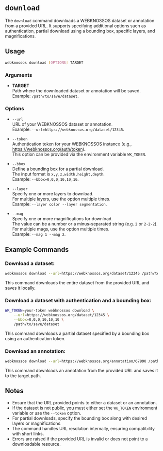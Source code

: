 # `download`

The `download` command downloads a WEBKNOSSOS dataset or annotation from a provided URL. It supports specifying additional options such as authentication, partial download using a bounding box, specific layers, and magnifications.

## Usage

```bash
webknossos download [OPTIONS] TARGET
```

### Arguments

- **TARGET**  
    Path where the downloaded dataset or annotation will be saved.  
    Example: `/path/to/save/dataset`.

### Options

- `--url`  
    URL of your WEBKNOSSOS dataset or annotation.  
    Example: `--url=https://webknossos.org/dataset/12345`.

- `--token`  
    Authentication token for your WEBKNOSSOS instance (e.g., https://webknossos.org/auth/token).  
    This option can be provided via the environment variable `WK_TOKEN`.

- `--bbox`  
    Define a bounding box for a partial download.  
    The input format is `x,y,z,width,height,depth`.  
    Example: `--bbox=0,0,0,10,10,10`.

- `--layer`  
    Specify one or more layers to download.  
    For multiple layers, use the option multiple times.  
    Example: `--layer color --layer segmentation`.

- `--mag`  
    Specify one or more magnifications for download.  
    The value can be a number or a minus-separated string (e.g. `2` or `2-2-2`).  
    For multiple mags, use the option multiple times.  
    Example: `--mag 1 --mag 2`.

## Example Commands

### Download a dataset:
```bash
webknossos download --url=https://webknossos.org/dataset/12345 /path/to/save/dataset
```
This command downloads the entire dataset from the provided URL and saves it locally.

### Download a dataset with authentication and a bounding box:
```bash
WK_TOKEN=your-token webknossos download \
    --url=https://webknossos.org/dataset/12345 \
    --bbox=0,0,0,10,10,10 \
    /path/to/save/dataset
```
This command downloads a partial dataset specified by a bounding box using an authentication token.

### Download an annotation:
```bash
webknossos download --url=https://webknossos.org/annotation/67890 /path/to/save/annotation
```
This command downloads an annotation from the provided URL and saves it to the target path.

## Notes

- Ensure that the URL provided points to either a dataset or an annotation.
- If the dataset is not public, you must either set the `WK_TOKEN` environment variable or use the `--token` option.
- For partial downloads, specify the bounding box along with desired layers or magnifications.
- The command handles URL resolution internally, ensuring compatibility with short links.
- Errors are raised if the provided URL is invalid or does not point to a downloadable resource.